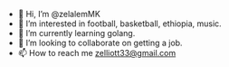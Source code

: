 - 👋 Hi, I’m @zelalemMK
- 👀 I’m interested in football, basketball, ethiopia, music. 
- 🌱 I’m currently learning golang.
- 💞️ I’m looking to collaborate on getting a job.
- 📫 How to reach me zelliott33@gmail.com

<!---
zelalemMK/zelalemMK is a ✨ special ✨ repository because its `README.md` (this file) appears on your GitHub profile.
You can click the Preview link to take a look at your changes.
--->
